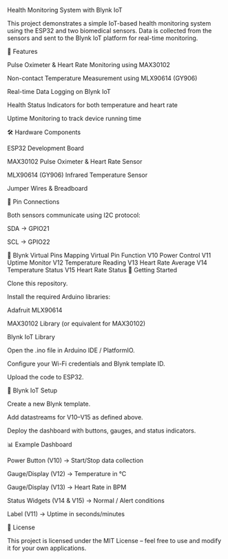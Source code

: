 Health Monitoring System with Blynk IoT

This project demonstrates a simple IoT-based health monitoring system using the ESP32 and two biomedical sensors. Data is collected from the sensors and sent to the Blynk IoT platform for real-time monitoring.

📌 Features

Pulse Oximeter & Heart Rate Monitoring using MAX30102

Non-contact Temperature Measurement using MLX90614 (GY906)

Real-time Data Logging on Blynk IoT

Health Status Indicators for both temperature and heart rate

Uptime Monitoring to track device running time

🛠️ Hardware Components

ESP32 Development Board

MAX30102 Pulse Oximeter & Heart Rate Sensor

MLX90614 (GY906) Infrared Temperature Sensor

Jumper Wires & Breadboard

🔌 Pin Connections

Both sensors communicate using I2C protocol:

SDA → GPIO21

SCL → GPIO22

📡 Blynk Virtual Pins Mapping
Virtual Pin	Function
V10	Power Control
V11	Uptime Monitor
V12	Temperature Reading
V13	Heart Rate Average
V14	Temperature Status
V15	Heart Rate Status
🚀 Getting Started

Clone this repository.

Install the required Arduino libraries:

Adafruit MLX90614

MAX30102 Library
 (or equivalent for MAX30102)

Blynk IoT Library

Open the .ino file in Arduino IDE / PlatformIO.

Configure your Wi-Fi credentials and Blynk template ID.

Upload the code to ESP32.

📲 Blynk IoT Setup

Create a new Blynk template.

Add datastreams for V10–V15 as defined above.

Deploy the dashboard with buttons, gauges, and status indicators.

📊 Example Dashboard

Power Button (V10) → Start/Stop data collection

Gauge/Display (V12) → Temperature in °C

Gauge/Display (V13) → Heart Rate in BPM

Status Widgets (V14 & V15) → Normal / Alert conditions

Label (V11) → Uptime in seconds/minutes

📄 License

This project is licensed under the MIT License – feel free to use and modify it for your own applications.